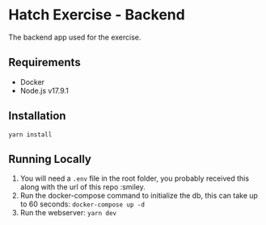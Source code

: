 # Hatch Exercise - Backend
The backend app used for the exercise.

## Requirements
- Docker
- Node.js v17.9.1

## Installation
`yarn install`

## Running Locally
1. You will need a `.env` file in the root folder, you probably received this along with the url of this repo :smiley.
2. Run the docker-compose command to initialize the db, this can take up to 60 seconds: `docker-compose up -d`
3. Run the webserver: `yarn dev`

